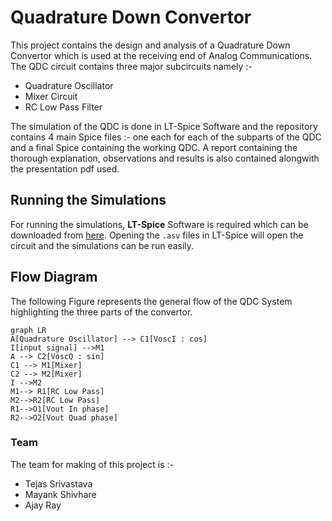 # Quadrature Down Convertor

This project contains the design and analysis of a Quadrature Down Convertor which is used at the receiving end of Analog Communications. The QDC circuit contains three major subcircuits namely :- 
* Quadrature Oscillator
* Mixer Circuit
* RC Low Pass Filter

The simulation of the QDC is done in LT-Spice Software and the repository contains 4 main Spice files :- one each for each of the subparts of the QDC and a final Spice containing the working QDC. A report containing the thorough explanation, observations and results is also contained alongwith the presentation pdf used.

## Running the Simulations

For running the simulations, **LT-Spice** Software is required which can be downloaded from [here](https://ltspice-iv.en.lo4d.com/windows). Opening the `.asv` files in LT-Spice will open the circuit and the simulations can be run easily.

## Flow Diagram
The following Figure represents the general flow of the QDC System highlighting the three parts of the convertor.


```mermaid
graph LR
A[Quadrature Oscillator] --> C1[VoscI : cos]
I[input signal] -->M1
A --> C2[VoscQ : sin]
C1 --> M1[Mixer]
C2 --> M2[Mixer]
I -->M2
M1--> R1[RC Low Pass]
M2-->R2[RC Low Pass]
R1-->O1[Vout In phase]
R2-->O2[Vout Quad phase]

```
### Team
The team for making of this project is :-
* Tejas Srivastava
* Mayank Shivhare
* Ajay Ray
